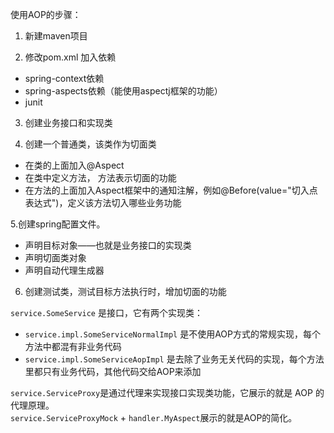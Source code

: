 使用AOP的步骤：
1. 新建maven项目 

2. 修改pom.xml 加入依赖  
  + spring-context依赖
  + spring-aspects依赖（能使用aspectj框架的功能） 
  + junit

3. 创建业务接口和实现类

4. 创建一个普通类，该类作为切面类
  + 在类的上面加入@Aspect 
  + 在类中定义方法， 方法表示切面的功能 
  + 在方法的上面加入Aspect框架中的通知注解，例如@Before(value="切入点表达式")，定义该方法切入哪些业务功能

5.创建spring配置文件。
  + 声明目标对象——也就是业务接口的实现类
  + 声明切面类对象
  + 声明自动代理生成器

6. 创建测试类，测试目标方法执行时，增加切面的功能


`service.SomeService` 是接口，它有两个实现类：
+ `service.impl.SomeServiceNormalImpl` 是不使用AOP方式的常规实现，每个方法中都混有非业务代码
+ `service.impl.SomeServiceAopImpl` 是去除了业务无关代码的实现，每个方法里都只有业务代码，其他代码交给AOP来添加

`service.ServiceProxy`是通过代理来实现接口实现类功能，它展示的就是 AOP 的代理原理。  
`service.ServiceProxyMock` + `handler.MyAspect`展示的就是AOP的简化。